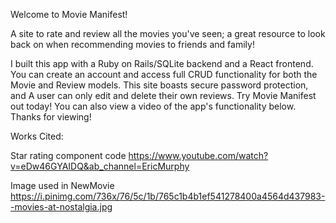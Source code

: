 
Welcome to Movie Manifest!

A site to rate and review all the movies you've seen; a great resource to look back on when recommending movies to friends and family!

I built this app with a Ruby on Rails/SQLite backend and a React frontend. You can create an account and access full CRUD functionality for both the Movie and Review models. This site boasts secure password protection, and A user can only edit and delete their own reviews. Try Movie Manifest out today! You can also view a video of the app's functionality below. Thanks for viewing!

Works Cited:

Star rating component code
https://www.youtube.com/watch?v=eDw46GYAIDQ&ab_channel=EricMurphy

Image used in NewMovie
https://i.pinimg.com/736x/76/5c/1b/765c1b4b1ef541278400a4564d437983--movies-at-nostalgia.jpg


